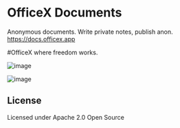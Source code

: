 # OfficeX Documents

Anonymous documents. Write private notes, publish anon.
https://docs.officex.app

#OfficeX where freedom works.

![image](https://github.com/user-attachments/assets/26ba6061-5d38-446f-96f1-d39b7fc94d93)

![image](https://github.com/user-attachments/assets/4a22774c-c115-4eb7-b37a-b2cbf0adc064)



## License

Licensed under Apache 2.0 Open Source

